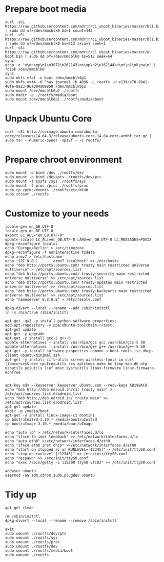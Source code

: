 # Prepare boot media

    curl -sSL https://raw.githubusercontent.com/mdrjr/c1_uboot_binaries/master/bl1.bin.hardkernel | sudo dd of=/dev/mmcblk0 bs=1 count=442
    curl -sSL https://raw.githubusercontent.com/mdrjr/c1_uboot_binaries/master/bl1.bin.hardkernel | sudo dd of=/dev/mmcblk0 bs=512 skip=1 seek=1
    curl -sSL https://raw.githubusercontent.com/mdrjr/c1_uboot_binaries/master/u-boot.bin | sudo dd of=/dev/mmcblk0 bs=512 seek=64
    sync
    echo -e "o\nn\np\n1\n3072\n262143\nn\np\n2\n262144\n\nt\n1\nb\nw\n" | fdisk /dev/mmcblk0
    sync
    sudo mkfs.vfat -n boot /dev/mmcblk0p1 
    sudo mkfs.ext4 -O ^has_journal -b 4096 -L rootfs -U e139ce78-9841-40fe-8823-96a304a09859 /dev/mmcblk0p2 
    sudo mount /dev/mmcblk0p2 ./rootfs
    sudo mkdir -p ./rootfs/media/boot
    sudo mount /dev/mmcblk0p1 ./rootfs/media/boot

# Unpack Ubuntu Core

    curl -sSL http://cdimage.ubuntu.com/ubuntu-core/releases/14.04.3/release/ubuntu-core-14.04-core-armhf.tar.gz | sudo tar --numeric-owner -xpzvf - -C rootfs/

# Prepare chroot environment

    sudo mount -o bind /dev ./rootfs/dev
    sudo mount -o bind /dev/pts ./rootfs/dev/pts
    sudo mount -t sysfs /sys ./rootfs/sys
    sudo mount -t proc /proc ./rootfs/proc
    sudo cp /proc/mounts ./rootfs/etc/mtab
    sudo chroot ./rootfs

# Customize to your needs
```
locale-gen en_GB.UTF-8
locale-gen de_DE.UTF-8
export LC_ALL="en_GB.UTF-8"
update-locale LC_ALL=en_GB.UTF-8 LANG=en_GB.UTF-8 LC_MESSAGES=POSIX
dpkg-reconfigure locales
echo "Europe/Berlin" > /etc/timezone
dpkg-reconfigure -f noninteractive tzdata
echo armv7 > /etc/hostname
echo "127.0.0.1       armv7 localhost" >> /etc/hosts
echo "deb http://ports.ubuntu.com/ trusty main restricted universe multiverse" > /etc/apt/sources.list
echo "deb http://ports.ubuntu.com/ trusty-security main restricted universe multiverse" >> /etc/apt/sources.list
echo "deb http://ports.ubuntu.com/ trusty-updates main restricted universe multiverse" >> /etc/apt/sources.list
echo "deb http://ports.ubuntu.com/ trusty-backports main restricted universe multiverse" >> /etc/apt/sources.list
echo "nameserver 8.8.8.8" > /etc/resolv.conf

dpkg-divert --local --rename --add /sbin/initctl
ln -s /bin/true /sbin/initctl

apt-get -q=2 -y install python-software-properties;
add-apt-repository -y ppa:ubuntu-toolchain-r/test;
apt-get update
apt-get -y upgrade
apt-get -y install gcc-5 g++-5
update-alternatives --install /usr/bin/gcc gcc /usr/bin/gcc-5 50
update-alternatives --install /usr/bin/g++ g++ /usr/bin/g++-5 50
apt-get -y install software-properties-common u-boot-tools isc-dhcp-client ubuntu-minimal ssh
apt-get -y install cifs-utils screen wireless-tools iw curl libncurses5-dev cpufrequtils rcs aptitude make bc lzop man-db ntp usbutils pciutils lsof most sysfsutils linux-firmware linux-firmware-nonfree


apt-key adv --keyserver keyserver.ubuntu.com --recv-keys AB19BAC9
echo "deb http://deb.odroid.in/c1/ trusty main" > /etc/apt/sources.list.d/odroid.list
echo "deb http://deb.odroid.in/ trusty main" >> /etc/apt/sources.list.d/odroid.list
apt-get update
mkdir -p /media/boot
apt-get -y install linux-image-c1 bootini
cp boot/uInitrd-3.10.* /media/boot/uInitrd 
cp boot/uImage-3.10.* /media/boot/uImage  

echo "auto lo" > /etc/network/interfaces.d/lo
echo "iface lo inet loopback" >> /etc/network/interfaces.d/lo
echo "auto eth0" >/etc/network/interfaces.d/eth0
echo "iface eth0 inet dhcp" >>/etc/network/interfaces.d/eth0
echo "start on stopped rc or RUNLEVEL=[12345]" > /etc/init/ttyS0.conf
echo "stop on runlevel [!12345]" >> /etc/init/ttyS0.conf
echo "respawn" >> /etc/init/ttyS0.conf
echo "exec /sbin/getty -L 115200 ttyS0 vt102" >> /etc/init/ttyS0.conf

adduser ubuntu
usermod -aG adm,cdrom,sudo,plugdev ubuntu
```

# Tidy up

    apt-get clean

    rm /sbin/initctl
    dpkg-divert --local --rename --remove /sbin/initctl

    exit
    sudo umount ./rootfs/dev/pts
    sudo umount ./rootfs/sys
    sudo umount ./rootfs/proc
    sudo umount ./rootfs/dev
    sudo umount ./rootfs/media/boot
    sudo umount ./rootfs